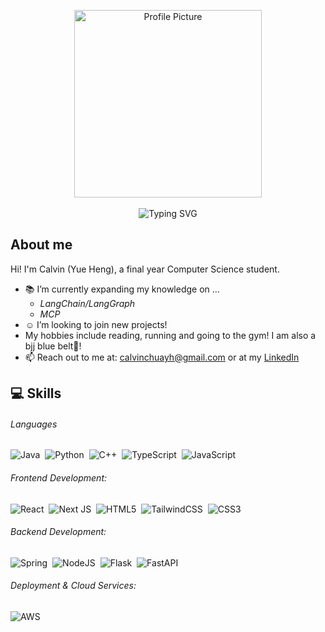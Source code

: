 <p align="center">
  <img src="https://github.com/user-attachments/assets/ca5e8c0f-cb5f-4739-8610-b9d3936e99f2" width="300" alt="Profile Picture" />
  <br/>
  <br/>
  <img src="https://readme-typing-svg.herokuapp.com?font=Fira+Code&size=25&pause=1000&width=435&lines=Hi!+I'm+Calvin+(Yue+Heng)!" alt="Typing SVG" />
</p>

## About me
Hi! I'm Calvin (Yue Heng), a final year Computer Science student.
- :books: I’m currently expanding my knowledge on ...
  - *LangChain/LangGraph*
  - *MCP*
- :relaxed: I’m looking to join new projects!
- My hobbies include reading, running and going to the gym! I am also a bjj blue belt🥋!
- 📫 Reach out to me at: <a href="calvinchuayh@gmail.com">calvinchuayh@gmail.com</a> or at my  <a href="https://www.linkedin.com/in/chuayueheng/">LinkedIn</a>

## 💻 Skills

###### Languages
![Java](https://img.shields.io/badge/java-ED8B00?style=for-the-badge&logo=openjdk&logoColor=white)&nbsp;
![Python](https://img.shields.io/badge/python-3670A0?style=for-the-badge&logo=python&logoColor=ffdd54)&nbsp;
![C++](https://img.shields.io/badge/c++-00599C?style=for-the-badge&logo=c%2B%2B&logoColor=white)&nbsp;
![TypeScript](https://img.shields.io/badge/typescript-%23007ACC.svg?style=for-the-badge&logo=typescript&logoColor=white)&nbsp;
![JavaScript](https://img.shields.io/badge/javascript-F7DF1E?style=for-the-badge&logo=javascript&logoColor=black)&nbsp;

###### Frontend Development:
![React](https://img.shields.io/badge/react-%2320232a.svg?style=for-the-badge&logo=react&logoColor=%2361DAFB)&nbsp;
![Next JS](https://img.shields.io/badge/Next-black?style=for-the-badge&logo=next.js&logoColor=white)&nbsp;
![HTML5](https://img.shields.io/badge/html5-%23E34F26.svg?style=for-the-badge&logo=html5&logoColor=white)&nbsp;
![TailwindCSS](https://img.shields.io/badge/tailwindcss-%2338B2AC.svg?style=for-the-badge&logo=tailwind-css&logoColor=white)&nbsp;
![CSS3](https://img.shields.io/badge/css3-%231572B6.svg?style=for-the-badge&logo=css3&logoColor=white)&nbsp;

###### Backend Development:
![Spring](https://img.shields.io/badge/spring-%236DB33F.svg?style=for-the-badge&logo=spring&logoColor=white)&nbsp;
![NodeJS](https://img.shields.io/badge/node.js-6DA55F?style=for-the-badge&logo=node.js&logoColor=white)&nbsp;
![Flask](https://img.shields.io/badge/flask-%23000.svg?style=for-the-badge&logo=flask&logoColor=white)&nbsp;
![FastAPI](https://img.shields.io/badge/FastAPI-005571?style=for-the-badge&logo=fastapi&logoColor=white)

###### Deployment & Cloud Services:
![AWS](https://img.shields.io/badge/AWS-%23FF9900.svg?style=for-the-badge&logo=amazon-aws&logoColor=white)&nbsp;


<!--
**CalvinChuaYH/CalvinChuaYH** is a ✨ _special_ ✨ repository because its `README.md` (this file) appears on your GitHub profile.

Here are some ideas to get you started:

- 🔭 I’m currently working on ...
- 🌱 I’m currently learning ...
- 👯 I’m looking to collaborate on ...
- 🤔 I’m looking for help with ...
- 💬 Ask me about ...
- 📫 How to reach me: ...
- 😄 Pronouns: ...
- ⚡ Fun fact: ...
-->
